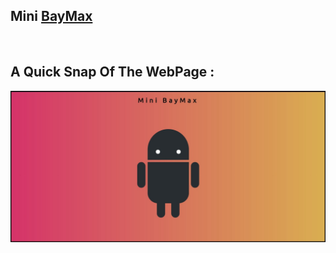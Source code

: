 ## Mini [BayMax](https://disney.fandom.com/wiki/Baymax)

<br>

## A Quick Snap Of The WebPage :

![Snap](Img/Snap1.jpg) 
